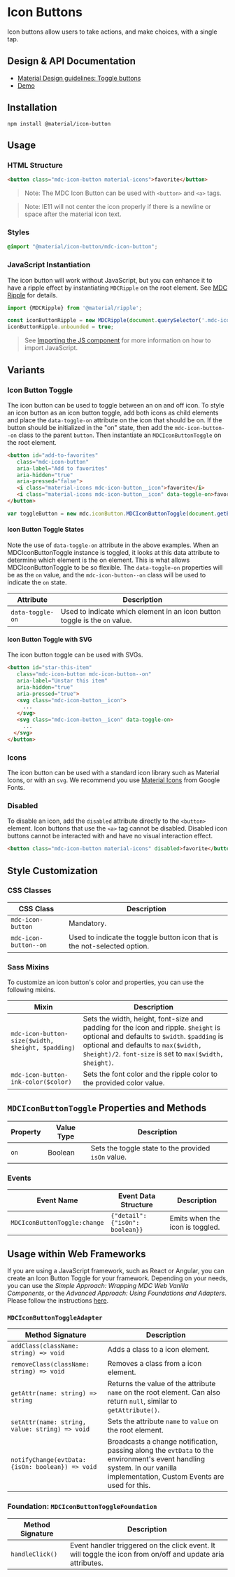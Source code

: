 <!--docs:
title: "Icon Buttons"
layout: detail
section: components
iconId: button
path: /catalog/buttons/icon-buttons/
-->

# Icon Buttons

<!--<div class="article__asset">
  <a class="article__asset-link"
     href="https://material-components.github.io/material-components-web-catalog/#/component/icon-button">
    <img src="{{ site.rootpath }}/images/mdc_web_screenshots/icon-toggles.png" width="20" alt="Icon buttons screenshot">
  </a>
</div>-->

Icon buttons allow users to take actions, and make choices, with a single tap.

## Design & API Documentation

<ul class="icon-list">
  <li class="icon-list-item icon-list-item--spec">
    <a href="https://material.io/go/design-buttons#toggle-button">Material Design guidelines: Toggle buttons</a>
  </li>
  <li class="icon-list-item icon-list-item--link">
    <a href="https://material-components.github.io/material-components-web-catalog/#/component/icon-button">Demo</a>
  </li>
</ul>

## Installation

```
npm install @material/icon-button
```

## Usage

### HTML Structure

```html
<button class="mdc-icon-button material-icons">favorite</button>
```

> Note: The MDC Icon Button can be used with `<button>` and `<a>` tags.

> Note: IE11 will not center the icon properly if there is a newline or space after the material icon text.

### Styles

```scss
@import "@material/icon-button/mdc-icon-button";
```

### JavaScript Instantiation

The icon button will work without JavaScript, but you can enhance it to have a ripple effect by instantiating `MDCRipple` on the root element.
See [MDC Ripple](../mdc-ripple) for details.

```js
import {MDCRipple} from '@material/ripple';

const iconButtonRipple = new MDCRipple(document.querySelector('.mdc-icon-button'));
iconButtonRipple.unbounded = true;
```

> See [Importing the JS component](../../docs/importing-js.md) for more information on how to import JavaScript.

## Variants

### Icon Button Toggle

The icon button can be used to toggle between an on and off icon. To style an icon button as an icon button toggle, add
both icons as child elements and place the `data-toggle-on` attribute on the icon that should be on. If the button
should be initialized in the "on" state, then add the `mdc-icon-button--on` class to the parent `button`. Then
instantiate an `MDCIconButtonToggle` on the root element.

```html
<button id="add-to-favorites"
   class="mdc-icon-button"
   aria-label="Add to favorites"
   aria-hidden="true"
   aria-pressed="false">
   <i class="material-icons mdc-icon-button__icon">favorite</i>
   <i class="material-icons mdc-icon-button__icon" data-toggle-on>favorite_border</i>
</button>
```

```js
var toggleButton = new mdc.iconButton.MDCIconButtonToggle(document.getElementById('add-to-favorites'));
```

#### Icon Button Toggle States

Note the use of `data-toggle-on` attribute in the above examples. When an MDCIconButtonToggle
instance is toggled, it looks at this data attribute to determine which element is the on element. This is what
allows MDCIconButtonToggle to be so flexible. The `data-toggle-on` properties will be as the `on` value, and the
`mdc-icon-button--on` class will be used to indicate the `on` state.

Attribute | Description
--- | ---
`data-toggle-on` | Used to indicate which element in an icon button toggle is the `on` value.

#### Icon Button Toggle with SVG

The icon button toggle can be used with SVGs.

```html
<button id="star-this-item"
   class="mdc-icon-button mdc-icon-button--on"
   aria-label="Unstar this item"
   aria-hidden="true"
   aria-pressed="true">
   <svg class="mdc-icon-button__icon">
     ...
   </svg>
   <svg class="mdc-icon-button__icon" data-toggle-on>
     ...
  </svg>
</button>
```

### Icons

The icon button can be used with a standard icon library such as Material Icons, or with an `svg`.
We recommend you use [Material Icons](https://material.io/tools/icons) from Google Fonts.

### Disabled

To disable an icon, add the `disabled` attribute directly to the `<button>` element. Icon buttons that use the `<a>` tag
cannot be disabled. Disabled icon buttons cannot be interacted with and have no visual interaction effect.

```html
<button class="mdc-icon-button material-icons" disabled>favorite</button>
```

## Style Customization

### CSS Classes

CSS Class | Description
--- | ---
`mdc-icon-button` | Mandatory.
`mdc-icon-button--on` | Used to indicate the toggle button icon that is the not-selected option.

### Sass Mixins

To customize an icon button's color and properties, you can use the following mixins.

Mixin | Description
--- | ---
`mdc-icon-button-size($width, $height, $padding)` | Sets the width, height, font-size and padding for the icon and ripple. `$height` is optional and defaults to `$width`. `$padding` is optional and defaults to `max($width, $height)/2`. `font-size` is set to `max($width, $height)`.
`mdc-icon-button-ink-color($color)` | Sets the font color and the ripple color to the provided color value.


## `MDCIconButtonToggle` Properties and Methods

Property | Value Type | Description
--- | --- | ---
`on` | Boolean | Sets the toggle state to the provided `isOn` value.

### Events

Event Name | Event Data Structure | Description
--- | --- | ---
`MDCIconButtonToggle:change` | `{"detail": {"isOn": boolean}}` | Emits when the icon is toggled.

## Usage within Web Frameworks

If you are using a JavaScript framework, such as React or Angular, you can create an Icon Button Toggle for your framework. Depending on your needs, you can use the _Simple Approach: Wrapping MDC Web Vanilla Components_, or the _Advanced Approach: Using Foundations and Adapters_. Please follow the instructions [here](../../docs/integrating-into-frameworks.md).

### `MDCIconButtonToggleAdapter`

Method Signature | Description
--- | ---
`addClass(className: string) => void` | Adds a class to a icon element.
`removeClass(className: string) => void` | Removes a class from a icon element.
`getAttr(name: string) => string` | Returns the value of the attribute `name` on the root element. Can also return `null`, similar to `getAttribute()`.
`setAttr(name: string, value: string) => void` | Sets the attribute `name` to `value` on the root element.
`notifyChange(evtData: {isOn: boolean}) => void` | Broadcasts a change notification, passing along the `evtData` to the environment's event handling system. In our vanilla implementation, Custom Events are used for this.

### Foundation: `MDCIconButtonToggleFoundation`

Method Signature | Description
--- | ---
`handleClick()` | Event handler triggered on the click event. It will toggle the icon from on/off and update aria attributes.